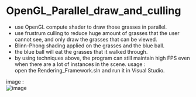 # OpenGL_Parallel_draw_and_culling
- use OpenGL compute shader to draw those grasses in parallel. 
- use frustrum culling to reduce huge amount of grasses that the user cannot see, and only draw the grasses that can be viewed.
- Blinn-Phong shading applied on the grasses and the blue ball. 
- the blue ball will eat the grasses that it walked through.
- by using techniques above, the program can still maintain high FPS even when there are a lot of instances in the scene.
usage  :  
open the Rendering_Framework.sln and run it in Visual Studio.

image  :  
![image](https://user-images.githubusercontent.com/84391176/230564197-3ff533ea-5fda-490e-a2d7-6d1efa082d42.png)
